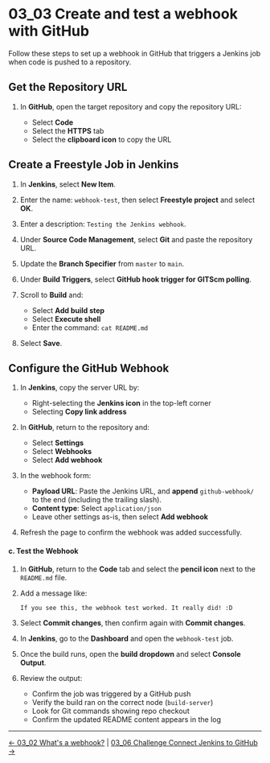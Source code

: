 # 03_03 Create and test a webhook with GitHub

Follow these steps to set up a webhook in GitHub that triggers a Jenkins job when code is pushed to a repository.

## Get the Repository URL

1. In **GitHub**, open the target repository and copy the repository URL:

   - Select **Code**
   - Select the **HTTPS** tab
   - Select the **clipboard icon** to copy the URL

## Create a Freestyle Job in Jenkins

1. In **Jenkins**, select **New Item**.
2. Enter the name: `webhook-test`, then select **Freestyle project** and select **OK**.
3. Enter a description: `Testing the Jenkins webhook`.
4. Under **Source Code Management**, select **Git** and paste the repository URL.
5. Update the **Branch Specifier** from `master` to `main`.
6. Under **Build Triggers**, select **GitHub hook trigger for GITScm polling**.
7. Scroll to **Build** and:

   - Select **Add build step**
   - Select **Execute shell**
   - Enter the command: `cat README.md`

8. Select **Save**.

## Configure the GitHub Webhook

1. In **Jenkins**, copy the server URL by:

   - Right-selecting the **Jenkins icon** in the top-left corner
   - Selecting **Copy link address**

2. In **GitHub**, return to the repository and:

   - Select **Settings**
   - Select **Webhooks**
   - Select **Add webhook**

3. In the webhook form:

   - **Payload URL**: Paste the Jenkins URL, and **append** `github-webhook/` to the end (including the trailing slash).
   - **Content type**: Select `application/json`
   - Leave other settings as-is, then select **Add webhook**

4. Refresh the page to confirm the webhook was added successfully.

#### c. Test the Webhook

1. In **GitHub**, return to the **Code** tab and select the **pencil icon** next to the `README.md` file.
2. Add a message like:

   ```bash
   If you see this, the webhook test worked. It really did! :D
   ```

3. Select **Commit changes**, then confirm again with **Commit changes**.
4. In **Jenkins**, go to the **Dashboard** and open the `webhook-test` job.
5. Once the build runs, open the **build dropdown** and select **Console Output**.
6. Review the output:

   - Confirm the job was triggered by a GitHub push
   - Verify the build ran on the correct node (`build-server`)
   - Look for Git commands showing repo checkout
   - Confirm the updated README content appears in the log

<!-- FooterStart -->
---
[← 03_02 What's a webhook?](../03_02_whats_a_webhook/README.md) | [03_06 Challenge Connect Jenkins to GitHub →](../03_04_challenge_connect_jenkins_to_github/README.md)
<!-- FooterEnd -->

